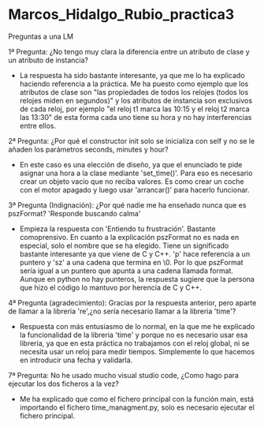 # Marcos_Hidalgo_Rubio_practica3

Preguntas a una LM

1ª Pregunta: ¿No tengo muy clara la diferencia entre un atributo de clase y un atributo de instancia?

- La respuesta ha sido bastante interesante, ya que me lo ha explicado haciendo referencia a la práctica. Me ha puesto como ejemplo que los atributos de clase son "las propiedades de todos los relojes (todos los relojes miden en segundos)" y los atributos de instancia son exclusivos de cada reloj, por ejemplo "el reloj t1 marca las 10:15 y el reloj t2 marca las 13:30" de esta forma cada uno tiene su hora y no hay interferencias entre ellos.

2ª Pregunta: ¿Por qué el constructor init solo se inicializa con self y no se le añaden los parámetros seconds, minutes y hour?

- En este caso es una elección de diseño, ya que el enunciado te pide asignar una hora a la clase mediante 'set_time()'. Para eso es necesario crear un objeto vacio que no reciba valores. Es como crear un coche con el motor apagado y luego usar 'arrancar()' para hacerlo funcionar.

3ª Pregunta (Indignación): ¿Por qué nadie me ha enseñado nunca que es pszFormat? 'Responde buscando calma'

- Empieza la respuesta con 'Entiendo tu frustración'. Bastante comoprensivo. 
En cuanto a la explicación pszFormat no es nada en especial, solo el nombre que se ha elegido. Tiene un significado bastante interesante ya que viene de C y C++. 'p' hace referencia a un puntero y 'sz' a una cadena que termina en \0. Por lo que pszFormat sería igual a un puntero que apunta a una cadena llamada format. Aunque en python no hay punteros, la respuesta sugiere que la persona que hizo el código lo mantuvo por herencia de C y C++.

4ª Pregunta (agradecimiento): Gracias por la respuesta anterior, pero aparte de llamar a la libreria 're',¿no sería necesario llamar a la libreria 'time'? 

- Respuesta con más entusiasmo de lo normal, en la que me he explicado la funcionalidad de la libreria 'time' y porque no es necesario usar esa libreria, ya que en esta práctica no trabajamos con el reloj global, ni se necesita usar un reloj para medir tiempos. Simplemente lo que hacemos en introducir una fecha y validarla.

7ª Pregunta: No he usado mucho visual studio code, ¿Como hago para ejecutar los dos ficheros a la vez?

- Me ha explicado que como el fichero principal con la función main, está importando el fichero time_managment.py, solo es necesario ejecutar el fichero principal. 